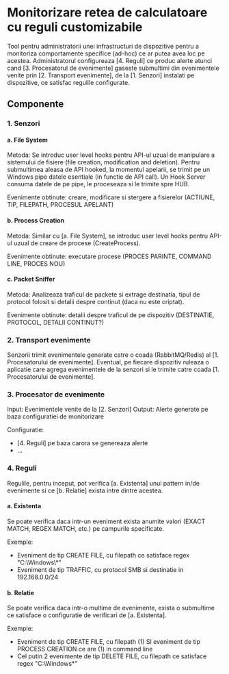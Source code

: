 # Monitorizare retea de calculatoare cu reguli customizabile

Tool pentru administratorii unei infrastructuri de dispozitive pentru a monitoriza comportamente specifice (ad-hoc) ce ar putea avea loc pe acestea.
Administratorul configureaza [4. Reguli] ce produc alerte atunci cand [3. Procesatorul de evenimente] gaseste submultimi din evenimentele
venite prin [2. Transport evenimente], de la [1. Senzori] instalati pe dispozitive, ce satisfac regulile configurate.

## Componente

### 1. Senzori

#### a. File System

Metoda: Se introduc user level hooks pentru API-ul uzual de manipulare a sistemului de fisiere (file creation, modification and deletion).
Pentru submultimea aleasa de API hooked, la momentul apelarii, se trimit pe un Windows pipe datele esentiale (in functie de API call).
Un Hook Server consuma datele de pe pipe, le proceseaza si le trimite spre HUB.

Evenimente obtinute: creare, modificare si stergere a fisierelor (ACTIUNE, TIP, FILEPATH, PROCESUL APELANT)

#### b. Process Creation

Metoda: Similar cu [a. File System], se introduc user level hooks pentru API-ul uzual de creare de procese (CreateProcess).

Evenimente obtinute: executare procese (PROCES PARINTE, COMMAND LINE, PROCES NOU)

#### c. Packet Sniffer

Metoda: Analizeaza traficul de packete si extrage destinatia, tipul de protocol folosit si detalii despre continut (daca nu este criptat).

Evenimente obtinute: detalii despre traficul de pe dispozitiv (DESTINATIE, PROTOCOL, DETALII CONTINUT?)

### 2. Transport evenimente

Senzorii trimit evenimentele generate catre o coada (RabbitMQ/Redis) al [1. Procesatorului de evenimente].
Eventual, pe fiecare dispozitiv ruleaza o aplicatie care agrega evenimentele de la senzori si le trimite catre coada [1. Procesatorului de evenimente].

### 3. Procesator de evenimente

Input: Evenimentele venite de la [2. Senzori]
Output: Alerte generate pe baza configuratiei de monitorizare

Configuratie:

- [4. Reguli] pe baza carora se genereaza alerte
- ...

### 4. Reguli

Regulile, pentru inceput, pot verifica [a. Existenta] unui pattern in/de evenimente si ce [b. Relatie] exista intre dintre acestea.

#### a. Existenta

Se poate verifica daca intr-un eveniment exista anumite valori (EXACT MATCH, REGEX MATCH, etc.) pe campurile specificate.

Exemple:

- Eveniment de tip CREATE FILE, cu filepath ce satisface regex "C:\Windows\\*"
- Eveniment de tip TRAFFIC, cu protocol SMB si destinatie in 192.168.0.0/24

#### b. Relatie

Se poate verifica daca intr-o multime de evenimente, exista o submultime ce satisface o configuratie de verificari de [a. Existenta].

Exemple:

- Eveniment de tip CREATE FILE, cu filepath (1) SI eveniment de tip PROCESS CREATION ce are (1) in command line
- Cel putin 2 evenimente de tip DELETE FILE, cu filepath ce satisface regex "C:\Windows\*"
